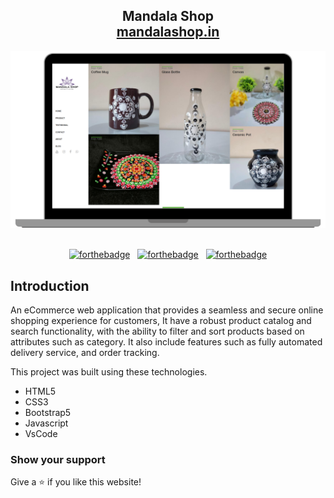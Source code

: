 <h2 align="center">
  Mandala Shop<br/>
  <a href="https://mandalashop.in" target="_blank">mandalashop.in</a>
</h2>
<div align="center">
  <img alt="Demo" src="demo.png" />
</div>

<br/>
<center>

[![forthebadge](https://forthebadge.com/images/badges/built-with-love.svg)](https://forthebadge.com) &nbsp;
[![forthebadge](https://forthebadge.com/images/badges/made-with-javascript.svg)](https://forthebadge.com) &nbsp;
[![forthebadge](https://forthebadge.com/images/badges/makes-people-smile.svg)](https://forthebadge.com)

</center>

## Introduction

An eCommerce web application that provides a seamless and secure online shopping experience for customers, It have a robust product catalog and search functionality, with the ability to filter and sort products based on attributes such as category. It also include features such as fully automated delivery service, and order tracking.

This project was built using these technologies.

- HTML5
- CSS3
- Bootstrap5
- Javascript
- VsCode

### Show your support

Give a ⭐ if you like this website!
